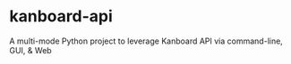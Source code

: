 # kanboard-api
A multi-mode Python project to leverage Kanboard API via command-line, GUI, &amp; Web
